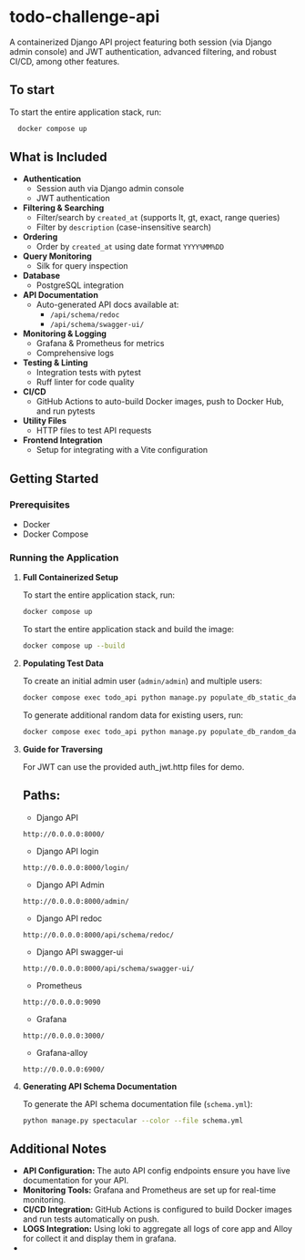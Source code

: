 # todo-challenge-api

A containerized Django API project featuring both session (via Django admin console) and JWT authentication, advanced filtering, and robust CI/CD, among other features.

## To start

To start the entire application stack, run:

   ```bash
     docker compose up
   ```


## What is Included

- **Authentication**
    - Session auth via Django admin console
    - JWT authentication
- **Filtering & Searching**
    - Filter/search by `created_at` (supports lt, gt, exact, range queries)
    - Filter by `description` (case-insensitive search)
- **Ordering**
    - Order by `created_at` using date format `YYYY%MM%DD`
- **Query Monitoring**
    - Silk for query inspection
- **Database**
    - PostgreSQL integration
- **API Documentation**
    - Auto-generated API docs available at:
        - `/api/schema/redoc`
        - `/api/schema/swagger-ui/`
- **Monitoring & Logging**
    - Grafana & Prometheus for metrics
    - Comprehensive logs
- **Testing & Linting**
    - Integration tests with pytest
    - Ruff linter for code quality
- **CI/CD**
    - GitHub Actions to auto-build Docker images, push to Docker Hub, and run pytests
- **Utility Files**
    - HTTP files to test API requests
- **Frontend Integration**
    - Setup for integrating with a Vite configuration

## Getting Started

### Prerequisites

- Docker
- Docker Compose

### Running the Application

1. **Full Containerized Setup**

   To start the entire application stack, run:

   ```bash
   docker compose up
   ```

   To start the entire application stack and build the image:

   ```bash
   docker compose up --build
   ```

2. **Populating Test Data**

   To create an initial admin user (`admin/admin`) and multiple users:

   ```bash
   docker compose exec todo_api python manage.py populate_db_static_data
   ```

   To generate additional random data for existing users, run:

   ```bash
   docker compose exec todo_api python manage.py populate_db_random_data
   ```

3. **Guide for Traversing**

   For JWT can use the provided auth_jwt.http files for demo.

   ## Paths:
   * Django API
   ```
   http://0.0.0.0:8000/
   ```
    * Django API login
   ```
   http://0.0.0.0:8000/login/
   ```
    * Django API Admin
   ```
   http://0.0.0.0:8000/admin/
   ```
    * Django API redoc
   ```
   http://0.0.0.0:8000/api/schema/redoc/
   ```
   * Django API swagger-ui
   ```
   http://0.0.0.0:8000/api/schema/swagger-ui/
   ```
    * Prometheus
   ```
   http://0.0.0.0:9090
   ```
    * Grafana
   ```
   http://0.0.0.0:3000/
   ```
    * Grafana-alloy
   ```
   http://0.0.0.0:6900/
   ```

4. **Generating API Schema Documentation**

   To generate the API schema documentation file (`schema.yml`):

   ```bash
   python manage.py spectacular --color --file schema.yml
   ```

## Additional Notes

- **API Configuration:** The auto API config endpoints ensure you have live documentation for your API.
- **Monitoring Tools:** Grafana and Prometheus are set up for real-time monitoring.
- **CI/CD Integration:** GitHub Actions is configured to build Docker images and run tests automatically on push.
- **LOGS Integration:** Using loki to aggregate all logs of core app and Alloy for collect it and display them in grafana.
- 




